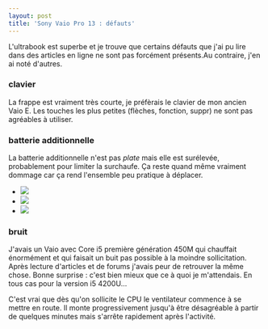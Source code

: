 ```yaml
---
layout: post
title: 'Sony Vaio Pro 13 : défauts'
---
```


L'ultrabook est superbe et je trouve que certains défauts que j'ai pu lire dans des articles en ligne ne sont pas forcément présents.Au contraire, j'en ai noté d'autres.

### clavier

La frappe est vraiment très courte, je préfèrais le clavier de mon ancien Vaio E. Les touches les plus petites (flèches, fonction, suppr) ne sont pas agréables à utiliser. 

### batterie additionnelle

La batterie additionnelle n'est pas _plate_ mais elle est surélevée, probablement pour limiter la surchaufe. Ça reste quand même vraiment dommage car ça rend l'ensemble peu pratique à déplacer.

<ul class="thumbnails">
  <li>
<a class="thumbnail fancybox" data-fancybox-group="{{ page.id }}" href="{{ page.id}}/batterie-1.png" title="La batterie additionnelle">
  <img src="{{ page.id }}/batterie-1-thumbnail.png" />
</a>
  </li>
  <li>
<a class="thumbnail fancybox" data-fancybox-group="{{ page.id }}" href="{{ page.id}}/batterie-2.png" title="Vue de dessous">
  <img src="{{ page.id }}/batterie-2-thumbnail.png" />
</a>
  </li>
  <li>
<a class="thumbnail fancybox" data-fancybox-group="{{ page.id }}" href="{{ page.id}}/batterie-3.png" title="Vue de côté">
  <img src="{{ page.id }}/batterie-3-thumbnail.png" />
</a>
  </li>
</ul>

### bruit

J'avais un Vaio avec Core i5 première génération 450M qui chauffait énormément et qui faisait un buit pas possible à la moindre sollicitation. Après lecture d'articles et de forums j'avais peur de retrouver la même chose. Bonne surprise : c'est bien mieux que ce à quoi je m'attendais. En tous cas pour la version i5 4200U...

C'est vrai que dès qu'on sollicite le CPU le ventilateur commence à se mettre en route. Il monte progressivement jusqu'à être désagréable à partir de quelques minutes mais s'arrête rapidement après l'activité. 

